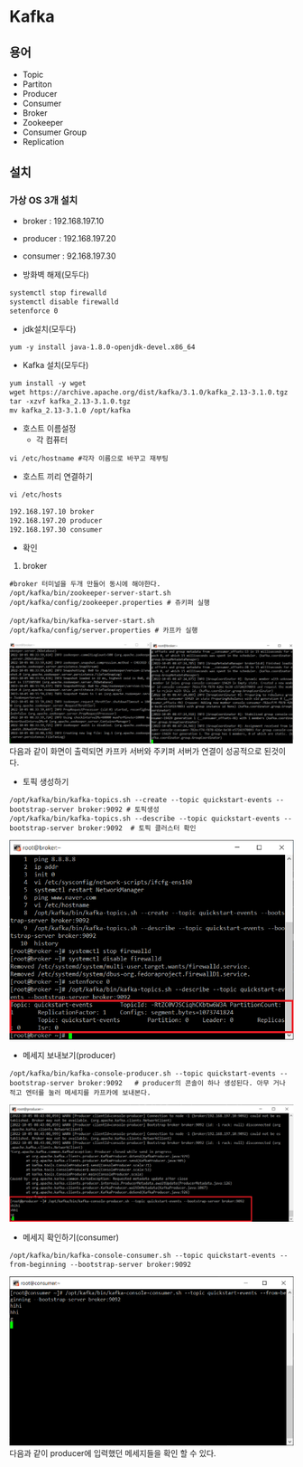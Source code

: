 # Kafka

## 용어
- Topic
- Partiton
- Producer
- Consumer
- Broker
- Zookeeper
- Consumer Group
- Replication

## 설치
### 가상 OS 3개 설치
- broker : 192.168.197.10
- producer : 192.168.197.20
- consumer : 92.168.197.30

- 방화벽 해제(모두다)
```shell
systemctl stop firewalld
systemctl disable firewalld
setenforce 0
```

- jdk설치(모두다)
```shell
yum -y install java-1.8.0-openjdk-devel.x86_64
```

- Kafka 설치(모두다)
```shell
yum install -y wget 
wget https://archive.apache.org/dist/kafka/3.1.0/kafka_2.13-3.1.0.tgz
tar -xzvf kafka_2.13-3.1.0.tgz
mv kafka_2.13-3.1.0 /opt/kafka
```
- 호스트 이름설정
    - 각 컴퓨터
```shell
vi /etc/hostname #각자 이름으로 바꾸고 재부팅
```

- 호스트 끼리 연결하기
```shell
vi /etc/hosts
```
```shell
192.168.197.10 broker
192.168.197.20 producer
192.168.197.30 consumer
```
- 확인
1. broker
```shell
#broker 터미널을 두개 만들어 동시에 해야한다.
/opt/kafka/bin/zookeeper-server-start.sh /opt/kafka/config/zookeeper.properties # 쥬키퍼 실행

/opt/kafka/bin/kafka-server-start.sh /opt/kafka/config/server.properties # 카프카 실행
```
![image](./image/Pub_Sub패턴(kafka)/1.png)<br/>
다음과 같이 화면이 출력되면 카프카 서버와 주키퍼 서버가 연결이 성공적으로 된것이다.<br/>

- 토픽 생성하기
```shell
/opt/kafka/bin/kafka-topics.sh --create --topic quickstart-events --bootstrap-server broker:9092 # 토픽생성
/opt/kafka/bin/kafka-topics.sh --describe --topic quickstart-events --bootstrap-server broker:9092  # 토픽 클러스터 확인
```
![image](./image/Pub_Sub패턴(kafka)/2.png)<br/>


- 메세지 보내보기(producer)
```shell
/opt/kafka/bin/kafka-console-producer.sh --topic quickstart-events --bootstrap-server broker:9092   # producer의 콘솔이 하나 생성된다. 아무 거나 적고 엔터를 눌러 메세지를 카프카에 보내본다.
```
![image](./image/Pub_Sub패턴(kafka)/3.png)<br/>

- 메세지 확인하기(consumer)
```shell
/opt/kafka/bin/kafka-console-consumer.sh --topic quickstart-events --from-beginning --bootstrap-server broker:9092
```
![image](./image/Pub_Sub패턴(kafka)/4.png)<br/>
다음과 같이 producer에 입력했던 메세지들을 확인 할 수 있다.